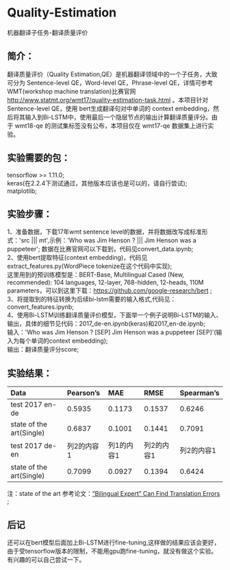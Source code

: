 # Quality-Estimation
机器翻译子任务-翻译质量评价<br>

## 简介：
翻译质量评价（Quality Estimation,QE）是机器翻译领域中的一个子任务，大致可分为 Sentence-level QE，Word-level QE，Phrase-level QE，详情可参考WMT(workshop machine translation)比赛官网 http://www.statmt.org/wmt17/quality-estimation-task.html 。本项目针对 Sentence-level QE，使用 bert生成翻译句对中单词的 context embedding，然后将其输入到Bi-LSTM中，使用最后一个隐层节点的输出计算翻译质量评分。由于 wmt18-qe 的测试集标签没有公布，本项目仅在 wmt17-qe 数据集上进行实验。

## 实验需要的包：
tensorflow >= 1.11.0;<br>
keras(在2.2.4下测试通过，其他版本应该也是可以的，请自行尝试);<br>
matplotlib;<br>

## 实验步骤：
1、准备数据，下载17年wmt sentence level的数据，并将数据改写成标准形式：'src ||| mt',示例：'Who was Jim Henson ? ||| Jim Henson was a puppeteer';
数据在比赛官网可以下载到，代码见convert_data.ipynb;<br>
2、使用bert提取特征(context embedding)，代码见extract_features.py(WordPiece tokenize在这个代码中实现);<br>
这里用到的预训练模型是：BERT-Base, Multilingual Cased (New, recommended): 104 languages, 12-layer, 768-hidden, 12-heads, 110M parameters，可以到这里下载：https://github.com/google-research/bert ;<br>
3、将提取到的特征转换为后续bi-lstm需要的输入格式,代码见：convert_features.ipynb;<br>
4、使用Bi-LSTM训练翻译质量评价模型，下面举一个例子说明Bi-LSTM的输入、输出，具体的细节见代码：2017_de-en.ipynb(keras)和2017_en-de.ipynb;<br>
输入：'Who was Jim Henson ? [SEP] Jim Henson was a puppeteer [SEP]'(输入为每个单词的context embedding);<br>
输出：翻译质量评分score;<br>

## 实验结果：
|Data|Pearson’s|MAE|RMSE|Spearman’s|
|:---|:---|:---|:---|:---|
|test 2017 en-de|0.5935|0.1173|0.1537|0.6246|
|state of the art(Single)|0.6837|0.1001|0.1441|0.7091|
|test 2017 de-en|列2的内容1|列1的内容1|列2的内容1|列2的内容1|
|state of the art(Single)|0.7099|0.0927|0.1394|0.6424|

注：state of the art 参考论文：[“Bilingual Expert” Can Find Translation Errors](https://arxiv.org/pdf/1807.09433.pdf) ;<br>

## 后记
还可以在bert模型后面加上Bi-LSTM进行fine-tuning,这样做的结果应该会更好，由于受tensorflow版本的限制，不能用gpu跑fine-tuning，就没有做这个实验。有兴趣的可以自己尝试一下。
